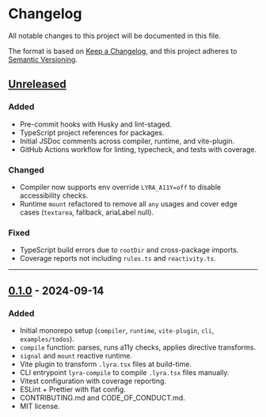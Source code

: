 # Changelog

All notable changes to this project will be documented in this file.

The format is based on [Keep a Changelog](https://keepachangelog.com/en/1.1.0/),
and this project adheres to [Semantic Versioning](https://semver.org/spec/v2.0.0.html).

## [Unreleased]

### Added

- Pre-commit hooks with Husky and lint-staged.
- TypeScript project references for packages.
- Initial JSDoc comments across compiler, runtime, and vite-plugin.
- GitHub Actions workflow for linting, typecheck, and tests with coverage.

### Changed

- Compiler now supports env override `LYRA_A11Y=off` to disable accessibility checks.
- Runtime `mount` refactored to remove all `any` usages and cover edge cases (`textarea`, fallback, ariaLabel null).

### Fixed

- TypeScript build errors due to `rootDir` and cross-package imports.
- Coverage reports not including `rules.ts` and `reactivity.ts`.

---

## [0.1.0] - 2024-09-14

### Added

- Initial monorepo setup (`compiler`, `runtime`, `vite-plugin`, `cli`, `examples/todos`).
- `compile` function: parses, runs a11y checks, applies directive transforms.
- `signal` and `mount` reactive runtime.
- Vite plugin to transform `.lyra.tsx` files at build-time.
- CLI entrypoint `lyra-compile` to compile `.lyra.tsx` files manually.
- Vitest configuration with coverage reporting.
- ESLint + Prettier with flat config.
- CONTRIBUTING.md and CODE_OF_CONDUCT.md.
- MIT license.

[Unreleased]: https://github.com/jorgejac1/lyra/compare/v0.1.0...HEAD
[0.1.0]: https://github.com/jorgejac1/lyra/releases/tag/v0.1.0
